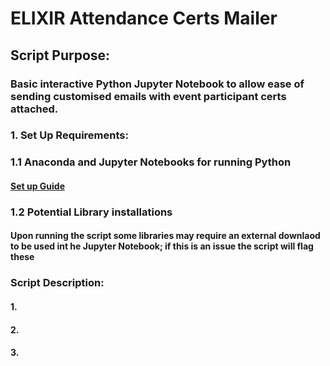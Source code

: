 # ELIXIR Attendance Certs Mailer 

## Script Purpose:
### Basic interactive Python Jupyter Notebook to allow ease of sending customised emails with event participant certs attached.


### 1. Set Up Requirements:

### 1.1 Anaconda and Jupyter Notebooks for running Python
#### [Set up Guide](https://docs.anaconda.com/anaconda/install/mac-os/)


### 1.2 Potential Library installations
#### Upon running the script some libraries may require an external downlaod to be used int he Jupyter Notebook; if this is an issue the script will flag these

### Script Description:
#### 1.
#### 2.
#### 3. 
